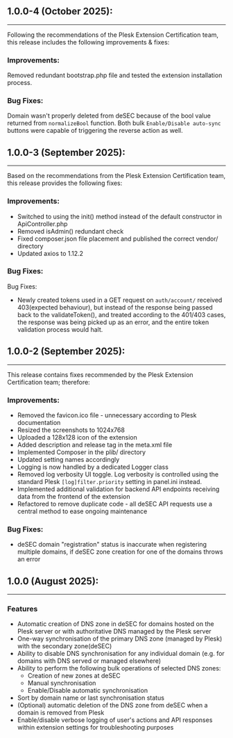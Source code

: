 ## 1.0.0-4 (October 2025):

---

Following the recommendations of the Plesk Extension Certification team, this release includes the following improvements & fixes:

### Improvements:

Removed redundant bootstrap.php file and tested the extension installation process.

### Bug Fixes:
Domain wasn't properly deleted from deSEC because of the bool value returned from `normalizeBool` function.
Both bulk `Enable/Disable auto-sync` buttons were capable of triggering the reverse action as well.


## 1.0.0-3 (September 2025):

---

Based on the recommendations from the Plesk Extension Certification team, this release provides the following fixes:

### Improvements:

- Switched to using the init() method instead of the default constructor in ApiController.php
- Removed isAdmin() redundant check
- Fixed composer.json file placement and published the correct vendor/ directory
- Updated axios to 1.12.2

### Bug Fixes:

Bug Fixes:

- Newly created tokens used in a GET request on `auth/account/` received 403(expected behaviour), 
but instead of the response being passed back to the validateToken(), and treated according to the 401/403 cases, 
the response was being picked up as an error, and the entire token validation process would halt.


## 1.0.0-2 (September 2025):

---

This release contains fixes recommended by the Plesk Extension Certification team; therefore:

### Improvements:

- Removed the favicon.ico file - unnecessary according to Plesk documentation
- Resized the screenshots to 1024x768
- Uploaded a 128x128 icon of the extension
- Added description and release tag in the meta.xml file
- Implemented Composer in the plib/ directory
- Updated setting names accordingly
- Logging is now handled by a dedicated Logger class
- Removed log verbosity UI toggle. Log verbosity is controlled using the standard Plesk `[log]filter.priority` setting in panel.ini instead.
- Implemented additional validation for backend API endpoints receiving data from the frontend of the extension
- Refactored to remove duplicate code - all deSEC API requests use a central method to ease ongoing maintenance

### Bug Fixes:
- deSEC domain "registration" status is inaccurate when registering multiple domains, if deSEC zone creation for one of the domains throws an error


## 1.0.0 (August 2025):

---

### Features

- Automatic creation of DNS zone in deSEC for domains hosted on the Plesk server or
  with authoritative DNS managed by the Plesk server
- One-way synchronisation of the primary DNS zone (managed by Plesk) with the secondary zone(deSEC)
- Ability to disable DNS synchronisation for any individual domain (e.g. for domains with DNS served or managed elsewhere)
- Ability to perform the following bulk operations of selected DNS zones:
    * Creation of new zones at deSEC
    * Manual synchronisation
    * Enable/Disable automatic synchronisation
- Sort by domain name or last synchronisation status
- (Optional) automatic deletion of the DNS zone from deSEC when a domain is removed from Plesk
- Enable/disable verbose logging of user's actions and API responses within extension settings for troubleshooting purposes
